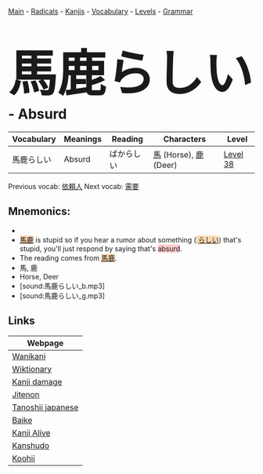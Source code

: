 <style> bigfont {font-size: 100px}</style>
[Main](../README.md) -
[Radicals](../radicals.md) -
[Kanjis](../kanjis.md) -
[Vocabulary](../vocabulary.md) -
[Levels](../levels.md) -
[Grammar](../grammar.md)
# <bigfont> 馬鹿らしい</bigfont> - Absurd 

| Vocabulary | Meanings | Reading | Characters | Level |
| --- | --- | --- | --- | --- |
| 馬鹿らしい | Absurd | ばからしい |  [馬](../kanjis/馬.md) (Horse), [鹿](../kanjis/鹿.md) (Deer) | [Level 38](../levels/wk_level38.md) |

Previous vocab: [依頼人](依頼人.md) Next vocab: [需要](需要.md) 

## Mnemonics:

* 
* <span style="background-color:#fed8b1"> [馬鹿](https://jisho.org/search/馬鹿)</span> is stupid so if you hear a rumor about something (<span style="background-color:#fed8b1"> [らしい](https://jisho.org/search/らしい)</span>) that's stupid, you'll just respond by saying that's <span style="background-color:#ffcccb"> absurd</span>.
* The reading comes from <span style="background-color:#fed8b1"> [馬鹿](https://jisho.org/search/馬鹿)</span>.
* 馬, 鹿
* Horse, Deer
* [sound:馬鹿らしい_b.mp3]
* [sound:馬鹿らしい_g.mp3]


## Links 

| Webpage |
| --- |
| [Wanikani          ](https://www.wanikani.com/kanji/馬鹿らしい) |
| [Wiktionary        ](https://en.wiktionary.org/wiki/馬鹿らしい) |
| [Kanji damage      ](http://www.kanjidamage.com/kanji/search?utf8=✓&q=馬鹿らしい) |
| [Jitenon           ](https://jitenon.com/kanji/馬鹿らしい) |
| [Tanoshii japanese ](https://www.tanoshiijapanese.com/dictionary/kanji.cfm?k=馬鹿らしい) |
| [Baike             ](https://baike.baidu.com/item/馬鹿らしい) |
| [Kanji Alive       ](https://app.kanjialive.com/馬鹿らしい) |
| [Kanshudo          ](https://www.kanshudo.com/searchmn?q=馬鹿らしい) |
| [Koohii            ](https://kanji.koohii.com/study/kanji/馬鹿らしい) |
